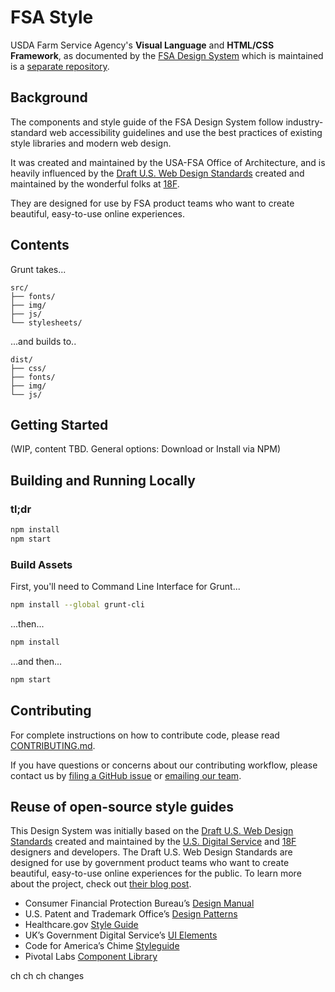 # FSA Style

USDA Farm Service Agency's **Visual Language** and **HTML/CSS Framework**, as documented by the [FSA Design System](http://usda-fsa.github.io/fsa-design-system/) which is maintained is a [separate repository](https://github.com/USDA-FSA/fsa-design-system).

## Background

The components and style guide of the FSA Design System follow industry-standard web accessibility guidelines and use the best practices of existing style libraries and modern web design.

It was created and maintained by the USA-FSA Office of Architecture, and is heavily influenced by the [Draft U.S. Web Design Standards](https://standards.usa.gov/) created and maintained by the wonderful folks at [18F](https://18f.gsa.gov/).

They are designed for use by FSA product teams who want to create beautiful, easy-to-use online experiences.

## Contents

Grunt takes...

```
src/
├── fonts/
├── img/
├── js/
└── stylesheets/
```
...and builds to..

```
dist/
├── css/
├── fonts/
├── img/
└── js/
```

## Getting Started

(WIP, content TBD. General options: Download or Install via NPM)

## Building and Running Locally

### tl;dr

```sh
npm install
npm start
```

### Build Assets

First, you'll need to Command Line Interface for Grunt...

```sh
npm install --global grunt-cli
```

...then...

```sh
npm install
```

...and then...

```sh
npm start
```

## Contributing

For complete instructions on how to contribute code, please read [CONTRIBUTING.md](CONTRIBUTING.md).

If you have questions or concerns about our contributing workflow, please contact us by [filing a GitHub issue](#https://github.com/usda=fsa/fsa-design-system/issues) or [emailing our team](#mailto:username@usda.gov).


## Reuse of open-source style guides

This Design System was initially based on the [Draft U.S. Web Design Standards](https://playbook.cio.gov/designstandards/) created and maintained by the [U.S. Digital Service](https://www.whitehouse.gov/digital/united-states-digital-service) and [18F](https://18f.gsa.gov/) designers and developers. The Draft U.S. Web Design Standards are designed for use by government product teams who want to create beautiful, easy-to-use online experiences for the public. To learn more about the project, check out [their blog post](https://18f.gsa.gov/2015/09/28/web-design-standards/).

* Consumer Financial Protection Bureau’s [Design Manual](https://cfpb.github.io/design-manual/)
* U.S. Patent and Trademark Office’s [Design Patterns](http://uspto.github.io/designpatterns/)
* Healthcare.gov [Style Guide](http://styleguide.healthcare.gov/)
* UK’s Government Digital Service’s [UI Elements](http://govuk-elements.herokuapp.com/)
* Code for America’s Chime [Styleguide](https://github.com/chimecms/chime-starter)
* Pivotal Labs [Component Library](http://styleguide.cfapps.io/)

ch ch ch changes
